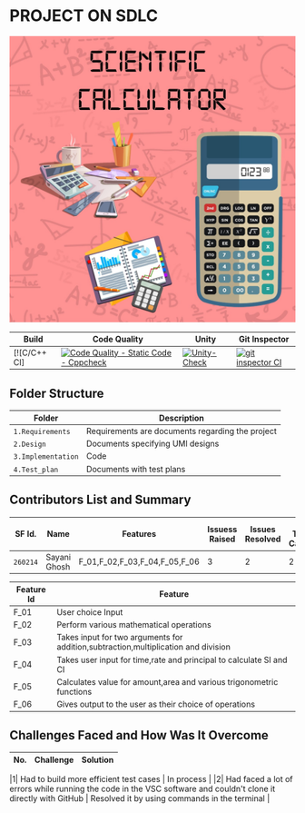 # PROJECT ON SDLC
![Banner](https://github.com/260214/MinorProject/blob/main/Requirements/Scientific%20calculator.jpeg)


Build | Code Quality | Unity | Git Inspector
|---------|------------|-----------|----------------
[![C/C++ CI]|  [![Code Quality - Static Code - Cppcheck](https://github.com/260214/MinorProject/actions/workflows/cppcheck.yml/badge.svg)](https://github.com/260214/MinorProject/actions/workflows/cppcheck.yml)    | [![Unity-Check](https://github.com/260214/MinorProject/actions/workflows/unityy.yml/badge.svg)](https://github.com/260214/MinorProject/actions/workflows/unityy.yml) |[![git inspector CI](https://github.com/260214/MinorProject/actions/workflows/gitinspector.yml/badge.svg)](https://github.com/260214/MinorProject/actions/workflows/gitinspector.yml)


## Folder Structure
Folder             | Description
-------------------| -----------------------------------------
`1.Requirements`   | Requirements are documents regarding the project
`2.Design`         | Documents specifying UMl designs
`3.Implementation` | Code
`4.Test_plan`      | Documents with test plans 

## Contributors List and Summary

   
SF Id. |  Name   |    Features    | Issuess Raised |Issues Resolved|No Test Cases|Test Case Pass
-------|---------|----------------|----------------|---------------|-------------|--------------
`260214` | Sayani Ghosh  | F_01,F_02,F_03,F_04,F_05,F_06  |   3  |  2 | 2 |2

| Feature Id | Feature |
| -----------|---------|
|F_01| User choice Input |
|F_02| Perform various mathematical operations |
|F_03| Takes input for two arguments for addition,subtraction,multiplication and division|
|F_04| Takes user input for time,rate and principal to calculate SI and CI |
|F_05| Calculates value for amount,area and various trigonometric functions|
|F_06| Gives output to the user as their choice of operations |


## Challenges Faced and How Was It Overcome
| No. | Challenge | Solution
|-----|-----------|--------

|1| Had to build more efficient test cases  | In process |
|2| Had faced a lot of errors while running the code in the VSC software and couldn't clone it directly with GitHub | Resolved it by using commands in the terminal |
